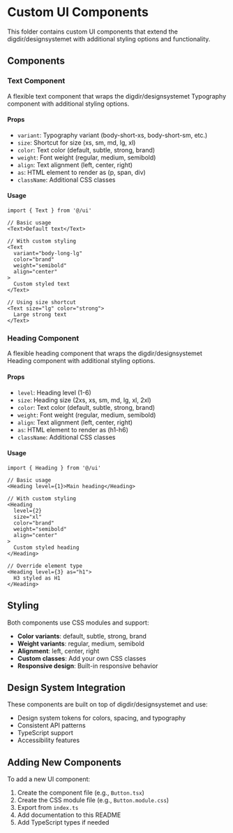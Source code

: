 # Custom UI Components

This folder contains custom UI components that extend the digdir/designsystemet with additional styling options and functionality.

## Components

### Text Component

A flexible text component that wraps the digdir/designsystemet Typography component with additional styling options.

#### Props

- `variant`: Typography variant (body-short-xs, body-short-sm, etc.)
- `size`: Shortcut for size (xs, sm, md, lg, xl)
- `color`: Text color (default, subtle, strong, brand)
- `weight`: Font weight (regular, medium, semibold)
- `align`: Text alignment (left, center, right)
- `as`: HTML element to render as (p, span, div)
- `className`: Additional CSS classes

#### Usage

```tsx
import { Text } from '@/ui'

// Basic usage
<Text>Default text</Text>

// With custom styling
<Text 
  variant="body-long-lg"
  color="brand"
  weight="semibold"
  align="center"
>
  Custom styled text
</Text>

// Using size shortcut
<Text size="lg" color="strong">
  Large strong text
</Text>
```

### Heading Component

A flexible heading component that wraps the digdir/designsystemet Heading component with additional styling options.

#### Props

- `level`: Heading level (1-6)
- `size`: Heading size (2xs, xs, sm, md, lg, xl, 2xl)
- `color`: Text color (default, subtle, strong, brand)
- `weight`: Font weight (regular, medium, semibold)
- `align`: Text alignment (left, center, right)
- `as`: HTML element to render as (h1-h6)
- `className`: Additional CSS classes

#### Usage

```tsx
import { Heading } from '@/ui'

// Basic usage
<Heading level={1}>Main heading</Heading>

// With custom styling
<Heading 
  level={2}
  size="xl"
  color="brand"
  weight="semibold"
  align="center"
>
  Custom styled heading
</Heading>

// Override element type
<Heading level={3} as="h1">
  H3 styled as H1
</Heading>
```

## Styling

Both components use CSS modules and support:

- **Color variants**: default, subtle, strong, brand
- **Weight variants**: regular, medium, semibold
- **Alignment**: left, center, right
- **Custom classes**: Add your own CSS classes
- **Responsive design**: Built-in responsive behavior

## Design System Integration

These components are built on top of digdir/designsystemet and use:
- Design system tokens for colors, spacing, and typography
- Consistent API patterns
- TypeScript support
- Accessibility features

## Adding New Components

To add a new UI component:

1. Create the component file (e.g., `Button.tsx`)
2. Create the CSS module file (e.g., `Button.module.css`)
3. Export from `index.ts`
4. Add documentation to this README
5. Add TypeScript types if needed
